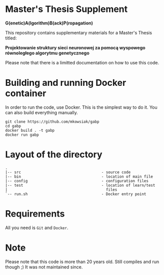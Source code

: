# Master's Thesis Supplement
**G(enetic)A(lgorithm)B(ack)P(ropagation)**

This repository contains supplementary materials for a Master's Thesis titled:

**Projektowanie struktury sieci neuronowej za pomocą wyspowego równoległego algorytmu genetycznego**

Please note that there is a limitted documentation on how to use this code.

# Building and running Docker container

In order to run the code, use Docker. This is the simplest way to do it. You can also build everything manually.

```
git clone https://github.com/mkowsiak/gabp
cd gabp
docker build . -t gabp
docker run gabp
```

# Layout of the directory

```
.
|-- src                                    - source code
|-- bin                                    - location of main file
|-- config                                 - configuration files
|-- test                                   - location of learn/test
|                                            files
`-- run.sh                                 - Docker entry point
```

# Requirements

All you need is `Git` and `Docker`.

# Note

Please note that this code is more than 20 years old. Still compiles and run though ;) It was not maintained since.
